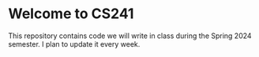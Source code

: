 # Welcome to CS241
This repository contains code we will write in class during the Spring 2024 semester.
I plan to update it every week.
